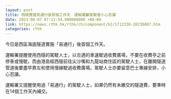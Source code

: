 ```yaml
---
layout: post
title: 西隧實施易通行後首個工作天　運輸署籲駕駛者小心忍讓
date: 2023-08-07 07:21:54.000000000 +08:00
link: https://news.rthk.hk/rthk/ch/component/k2/1712338-20230807.htm
categories: rthk
---
```


今日是西區海底隧道實施「易通行」後首個工作天。

運輸署提醒使用西隧的駕駛人士，以合適的車速駛過收費廣場，不要在收費亭之前停車或慢駛。而由港島經西隧前往尖沙嘴和九龍站商住區的駕駛人士，在離開隧道管道後要盡早靠左和使用慢線駛過收費廣場。駕駛人士亦要留意巴士專線安排，小心忍讓。

運輸署又提醒使用過「易通行」的駕駛人士，如果仍然有未繳交的隧道費，要準時在14個工作天內補交。
